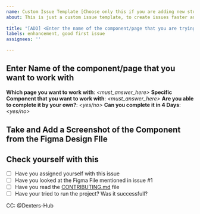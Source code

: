 ```yaml
---
name: Custom Issue Template [Choose only this if you are adding new stuff]
about: This is just a custom issue template, to create issues faster and efficiently
  .
title: "[ADD] <Enter the name of the component/page that you are trying to solve>"
labels: enhancement, good first issue
assignees: ''

---
```


## Enter Name of the component/page that you want to work with

**Which page you want to work with**: _<must_answer_here>_
**Specific Component that you want to work with**: _<must_answer_here>_
**Are you able to complete it by your own?**: _<yes/no>_
**Can you complete it in 4 Days**: _<yes/no>_


## Take and  Add a Screenshot of the Component from the Figma Design FIle

<Just Drag your image here>



## Check yourself with this

- [ ] Have you assigned yourself with this issue
- [ ] Have you looked at the Figma File mentioned in issue #1
- [ ] Have you read the [CONTRIBUTING.md](https://github.com/TinkerHub-CEC/tinkerhub-cec-website/blob/main/CONTRIBUTING.md) file
- [ ] Have your tried to run the project? Was it successfull?

CC: @Dexters-Hub
